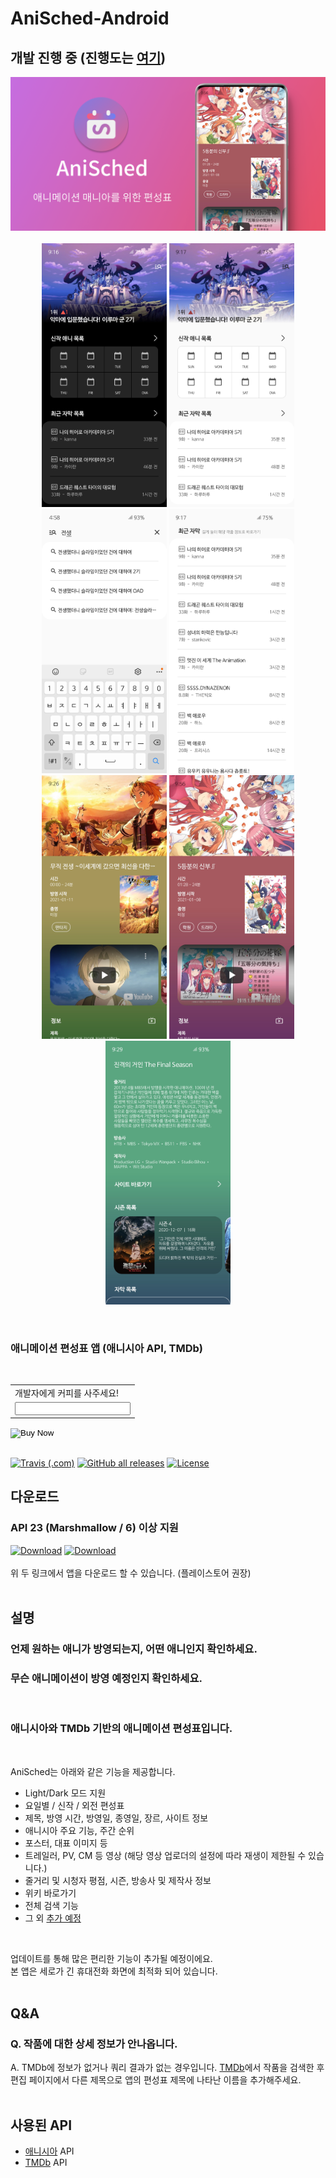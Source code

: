 # AniSched-Android
## 개발 진행 중 (진행도는 [여기](https://github.com/qkdxorjs1002/AniSched-Android/projects/1))

<p align="center">
  <img src="img/playstore_graphic.png"/>
<br/><br/>
  <img src="img/1.jpg" width="200"/> <img src="img/1-2.jpg" width="200"/>
  <img src="img/5.jpg" width="200"/> <img src="img/6.jpg" width="200"/><br/>
  <img src="img/2.jpg" width="200"/> <img src="img/3.jpg" width="200"/> <img src="img/4.jpg" width="200"/>
</p>
<br/>

### 애니메이션 편성표 앱 (애니시아 API, TMDb)
<br/>

<form action="https://www.paypal.com/cgi-bin/webscr" method="post" target="_top">
  <input type="hidden" name="cmd" value="_s-xclick" />
  <input type="hidden" name="hosted_button_id" value="CALFKMJCJ7GAE" />
  <table>
    <tr>
      <td>
        <input type="hidden" name="on0" value="개발자에게 커피를 사주세요!"/>
        개발자에게 커피를 사주세요!
      </td>
    </tr>
    <tr>
      <td>
        <input type="text" name="os0" maxLength="200" />
      </td>
    </tr>
  </table>
  <input type="hidden" name="currency_code" value="USD" />
  <input type="image" src="https://www.paypalobjects.com/en_US/i/btn/btn_buynowCC_LG.gif" border="0" name="submit" title="PayPal - The safer, easier way to pay online!" alt="Buy Now" />
</form>
<br/>


[![Travis (.com)](https://img.shields.io/travis/com/qkdxorjs1002/AniSched-Android?logo=travis-ci&style=for-the-badge)](https://travis-ci.com/qkdxorjs1002/AniSched-Android)
[![GitHub all releases](https://img.shields.io/github/downloads/qkdxorjs1002/AniSched-Android/total?style=for-the-badge)](https://github.com/qkdxorjs1002/AniSched-Android/releases)
[![License](https://img.shields.io/badge/License-Apache%202.0-blue.svg?style=for-the-badge)](https://opensource.org/licenses/Apache-2.0)


## 다운로드
### API 23 (Marshmallow / 6) 이상 지원
[![Download](https://img.shields.io/badge/Playstore-Downloads-default.svg?style=for-the-badge&logo=google+play)](https://play.google.com/store/apps/details?id=com.novang.anisched)
[![Download](https://img.shields.io/badge/Github-Downloads-red.svg?style=for-the-badge&logo=github)](https://github.com/qkdxorjs1002/AniSched-Android/releases) 
<br/><br/>
위 두 링크에서 앱을 다운로드 할 수 있습니다. (플레이스토어 권장)
<br/><br/>

## 설명
### 언제 원하는 애니가 방영되는지, 어떤 애니인지 확인하세요.
### 무슨 애니메이션이 방영 예정인지 확인하세요.
<br/>

### 애니시아와 TMDb 기반의 애니메이션 편성표입니다.
<br/>

AniSched는 아래와 같은 기능을 제공합니다.
- Light/Dark 모드 지원
- 요일별 / 신작 / 외전 편성표
- 제목, 방영 시간, 방영일, 종영일, 장르, 사이트 정보
- 애니시아 주요 기능, 주간 순위
- 포스터, 대표 이미지 등
- 트레일러, PV, CM 등 영상 (해당 영상 업로더의 설정에 따라 재생이 제한될 수 있습니다.)
- 줄거리 및 시청자 평점, 시즌, 방송사 및 제작사 정보
- 위키 바로가기
- 전체 검색 기능
- 그 외 [추가 예정](https://github.com/qkdxorjs1002/AniSched-Android/projects/1)

<br/>

업데이트를 통해 많은 편리한 기능이 추가될 예정이에요.<br/>
본 앱은 세로가 긴 휴대전화 화면에 최적화 되어 있습니다.
<br/><br/>

## Q&A
### Q. 작품에 대한 상세 정보가 안나옵니다.
A. TMDb에 정보가 없거나 쿼리 결과가 없는 경우입니다. [TMDb](https://www.themoviedb.org/)에서 작품을 검색한 후 편집 페이지에서 다른 제목으로 앱의 편성표 제목에 나타난 이름을 추가해주세요.
<br/><br/>

## 사용된 API
 - [애니시아](https://anissia.net/) API
 - [TMDb](https://www.themoviedb.org/) API
 
